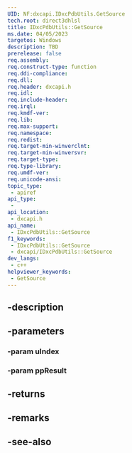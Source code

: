 ```yaml
---
UID: NF:dxcapi.IDxcPdbUtils.GetSource
tech.root: direct3dhlsl
title: IDxcPdbUtils::GetSource
ms.date: 04/05/2023
targetos: Windows
description: TBD
prerelease: false
req.assembly: 
req.construct-type: function
req.ddi-compliance: 
req.dll: 
req.header: dxcapi.h
req.idl: 
req.include-header: 
req.irql: 
req.kmdf-ver: 
req.lib: 
req.max-support: 
req.namespace: 
req.redist: 
req.target-min-winverclnt: 
req.target-min-winversvr: 
req.target-type: 
req.type-library: 
req.umdf-ver: 
req.unicode-ansi: 
topic_type:
 - apiref
api_type:
 - 
api_location:
 - dxcapi.h
api_name:
 - IDxcPdbUtils::GetSource
f1_keywords:
 - IDxcPdbUtils::GetSource
 - dxcapi/IDxcPdbUtils::GetSource
dev_langs:
 - c++
helpviewer_keywords:
 - GetSource
---
```


## -description

## -parameters

### -param uIndex

### -param ppResult

## -returns

## -remarks

## -see-also

